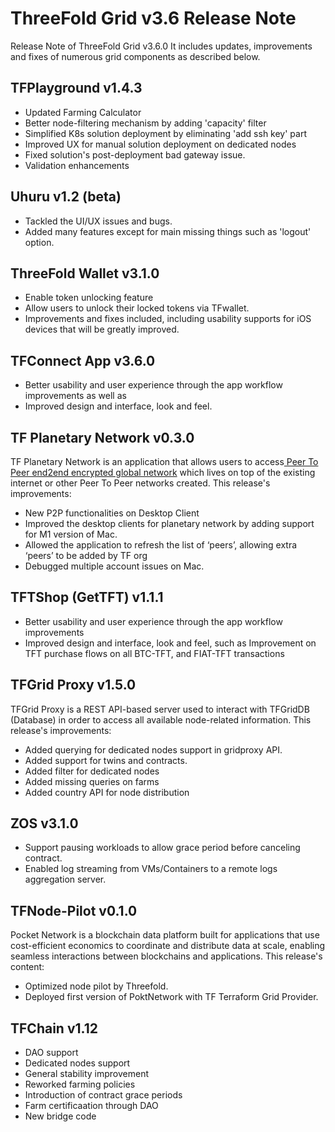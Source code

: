 # ThreeFold Grid v3.6 Release Note

Release Note of ThreeFold Grid v3.6.0 It includes updates, improvements and fixes of numerous grid components as described below.

## TFPlayground v1.4.3
- Updated Farming Calculator
- Better node-filtering mechanism by adding 'capacity' filter
- Simplified K8s solution deployment by eliminating 'add ssh key' part
- Improved UX for manual solution deployment on dedicated nodes
- Fixed solution's post-deployment bad gateway issue.
- Validation enhancements

## Uhuru v1.2 (beta)
- Tackled the UI/UX issues and bugs.  
- Added many features except for main missing things such as 'logout' option.

## ThreeFold Wallet v3.1.0
- Enable token unlocking feature
- Allow users to unlock their locked tokens via TFwallet. 
- Improvements and fixes included, including usability supports for iOS devices that will be greatly improved.

## TFConnect App v3.6.0

- Better usability and user experience through the app workflow improvements as well as 
- Improved design and interface, look and feel.

## TF Planetary Network v0.3.0
TF Planetary Network is an application that allows users to access[ Peer To Peer end2end encrypted global network](https://library.threefold.me/info/manual/#/technology/threefold__planetary_network) which lives on top of the existing internet or other Peer To Peer networks created. This release's improvements:

- New P2P functionalities on Desktop Client
- Improved the desktop clients for planetary network by adding support for M1 version of Mac.
-  Allowed the application to refresh the list of ‘peers’, allowing extra ‘peers’ to be added by TF org
-  Debugged multiple account issues on Mac.

## TFTShop (GetTFT) v1.1.1

- Better usability and user experience through the app workflow improvements 
- Improved design and interface, look and feel, such as Improvement on TFT purchase flows on all BTC-TFT, and FIAT-TFT transactions

## TFGrid Proxy v1.5.0
TFGrid Proxy is a REST API-based server used to interact with TFGridDB (Database) in order to access all available node-related information. This release's improvements:

- Added querying for dedicated nodes support in gridproxy API.
- Added support for twins and contracts.
- Added filter for dedicated nodes
- Added missing queries on farms
- Added country API for node distribution

## ZOS v3.1.0
- Support pausing workloads to allow grace period before canceling contract.
- Enabled log streaming from VMs/Containers to a remote logs aggregation server. 

## TFNode-Pilot v0.1.0
Pocket Network is a blockchain data platform built for applications that use cost-efficient economics to coordinate and distribute data at scale, enabling seamless interactions between blockchains and applications. This release's content:

- Optimized node pilot by Threefold. 
- Deployed first version of PoktNetwork with TF Terraform Grid Provider.

## TFChain v1.12
- DAO support
- Dedicated nodes support
- General stability improvement
- Reworked farming policies
- Introduction of contract grace periods
- Farm certificaation through DAO
- New bridge code

